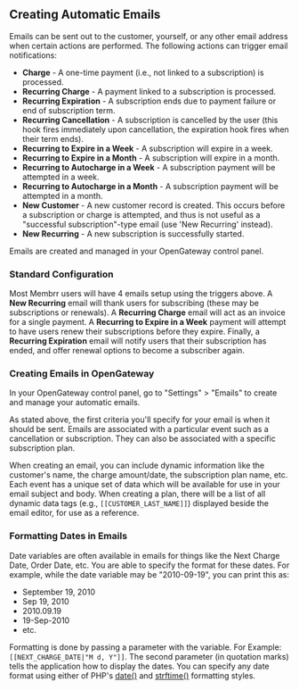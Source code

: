 ## Creating Automatic Emails

Emails can be sent out to the customer, yourself, or any other email address when certain actions are performed.  The following actions
can trigger email notifications:

*   **Charge** - A one-time payment (i.e., not linked to a subscription) is processed.
*   **Recurring Charge** - A payment linked to a subscription is processed.
*   **Recurring Expiration** - A subscription ends due to payment failure or end of subscription term.
*   **Recurring Cancellation** - A subscription is cancelled by the user (this hook fires immediately upon cancellation, the expiration hook fires when their term ends).
*   **Recurring to Expire in a Week** - A subscription will expire in a week.
*   **Recurring to Expire in a Month** - A subscription will expire in a month.
*   **Recurring to Autocharge in a Week** - A subscription payment will be attempted in a week.
*   **Recurring to Autocharge in a Month** - A subscription payment will be attempted in a month.
*   **New Customer** - A new customer record is created. This occurs before a subscription or charge is attempted, and thus is not useful as a "successful subscription"-type email (use 'New Recurring' instead).
*   **New Recurring** - A new subscription is successfully started.

Emails are created and managed in your OpenGateway control panel.

### Standard Configuration

Most Membrr users will have 4 emails setup using the triggers above. A **New Recurring** email will thank users for subscribing (these may be
subscriptions or renewals). A **Recurring Charge** email will act as an invoice for a single payment. A **Recurring to Expire in a Week** payment
will attempt to have users renew their subscriptions before they expire. Finally, a **Recurring Expiration** email will notify users that their
subscription has ended, and offer renewal options to become a subscriber again.

### Creating Emails in OpenGateway

In your OpenGateway control panel, go to "Settings" > "Emails" to create and manage your automatic emails.

As stated above, the first criteria you'll specify for your email is when it should be sent.  Emails are
associated with a particular event such as a cancellation or subscription.  They can also be associated
with a specific subscription plan.

When creating an email, you can include dynamic information like the customer's name, the charge amount/date,
the subscription plan name, etc.  Each event has a unique set of data which will be available for use in your
email subject and body.  When creating a plan, there will be a list of all dynamic data tags (e.g., `[[CUSTOMER_LAST_NAME]]`)
displayed beside the email editor, for use as a reference.

### Formatting Dates in Emails

Date variables are often available in emails for things like the Next Charge Date, Order Date, etc.  You are able to specify the
format for these dates.  For example, while the date variable may be "2010-09-19", you can print this as:

*   September 19, 2010
*   Sep 19, 2010
*   2010.09.19
*   19-Sep-2010
*   etc.

Formatting is done by passing a parameter with the variable.  For Example: `[[NEXT_CHARGE_DATE|"M d, Y"]]`.  The second parameter (in quotation marks)
tells the application how to display the dates.  You can specify any date format using either of PHP's [date()](http://www.php.net/date)
and [strftime()](http://www.php.net/strftime) formatting styles.